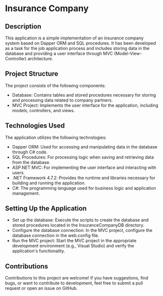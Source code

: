 # Insurance Company

## Description

This application is a simple implementation of an insurance company system based on Dapper ORM and SQL procedures. It has been developed as a task for the job application process and includes storing data in the database and providing a user interface through MVC (Model-View-Controller) architecture.

## Project Structure

The project consists of the following components:

- Database: Contains tables and stored procedures necessary for storing and processing data related to company partners.
- MVC Project: Implements the user interface for the application, including models, controllers, and views.

## Technologies Used

The application utilizes the following technologies:

- Dapper ORM: Used for accessing and manipulating data in the database through C# code.
- SQL Procedures: For processing logic when saving and retrieving data from the database.
- ASP.NET MVC: For implementing the user interface and interacting with users.
- .NET Framework 4.7.2: Provides the runtime and libraries necessary for building and running the application.
- C#: The programming language used for business logic and application management.

## Setting Up the Application

- Set up the database: Execute the scripts to create the database and stored procedures located in the InsuranceCompanyDB directory.
- Configure the database connection: In the MVC project, configure the database connection in the web.config file.
- Run the MVC project: Start the MVC project in the appropriate development environment (e.g., Visual Studio) and verify the application's functionality.

## Contributions

Contributions to this project are welcome! If you have suggestions, find bugs, or want to contribute to development, feel free to submit a pull request or open an issue on GitHub.
